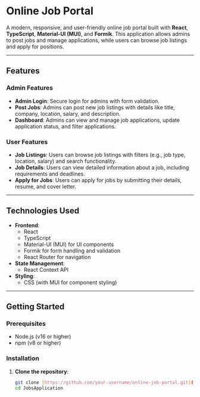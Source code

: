 # Online Job Portal

A modern, responsive, and user-friendly online job portal built with **React**, **TypeScript**, **Material-UI (MUI)**, and **Formik**. This application allows admins to post jobs and manage applications, while users can browse job listings and apply for positions.

---

## Features

### Admin Features
- **Admin Login**: Secure login for admins with form validation.
- **Post Jobs**: Admins can post new job listings with details like title, company, location, salary, and description.
- **Dashboard**: Admins can view and manage job applications, update application status, and filter applications.

### User Features
- **Job Listings**: Users can browse job listings with filters (e.g., job type, location, salary) and search functionality.
- **Job Details**: Users can view detailed information about a job, including requirements and deadlines.
- **Apply for Jobs**: Users can apply for jobs by submitting their details, resume, and cover letter.

---

## Technologies Used

- **Frontend**:
  - React
  - TypeScript
  - Material-UI (MUI) for UI components
  - Formik for form handling and validation
  - React Router for navigation
- **State Management**:
  - React Context API
- **Styling**:
  - CSS (with MUI for component styling)


---

## Getting Started

### Prerequisites

- Node.js (v16 or higher)
- npm (v8 or higher)

### Installation

1. **Clone the repository**:
   ```bash
   git clone [https://github.com/your-username/online-job-portal.git](https://github.com/AhmadOmar1/JobsApplication)
   cd JobsApplication
